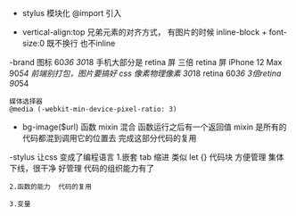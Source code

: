 - stylus 模块化
    @import 引入

- vertical-align:top
    兄弟元素的对齐方式， 有图片的时候
    inline-block + font-size:0 既不换行 也不inline

-brand 图标 60*36
    30*18  手机大部分是 retina 屏
    三倍 retina 屏  iPhone 12 Max
    90*54
    前端别打包，图片要搞好
    css 像素物理像素  30*18
    retina  60*36
    3倍retina  90*54


    媒体选择器
    @media (-webkit-min-device-pixel-ratio: 3)

- bg-image($url) 函数 mixin 混合
    函数运行之后有一个返回值
    mixin 是所有的代码都混到调用它的位置去
    完成这部分代码的复用

-stylus 让css 变成了编程语言
    1.嵌套 tab 缩进    类似 let {} 代码块   方便管理  集体下线，很干净 好管理 代码的组织能力有了

    2.函数的能力  代码的复用

    3.变量